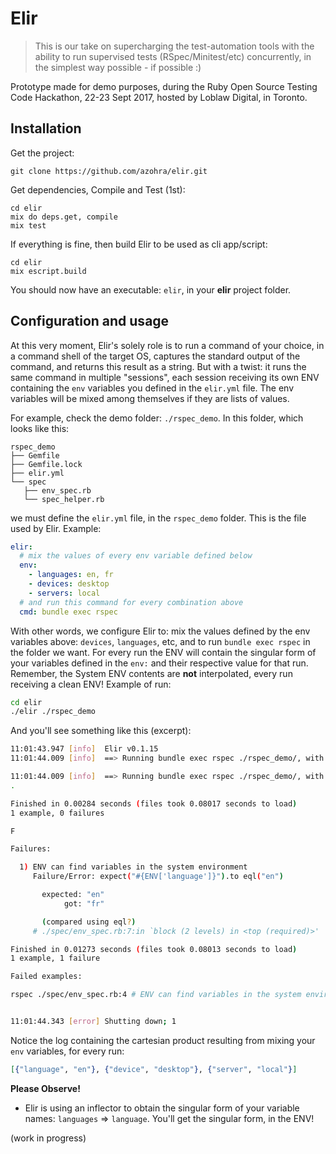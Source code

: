# Elir

> This is our take on supercharging the test-automation tools with the ability to run supervised tests (RSpec/Minitest/etc) concurrently, in the simplest way possible - if possible :)

Prototype made for demo purposes, during the Ruby Open Source Testing Code Hackathon, 22-23 Sept 2017, hosted by Loblaw Digital, in Toronto.

## Installation

Get the project:

    git clone https://github.com/azohra/elir.git

Get dependencies, Compile and Test (1st):

    cd elir
    mix do deps.get, compile
    mix test

If everything is fine, then build Elir to be used as cli app/script:

    cd elir
    mix escript.build

You should now have an executable: `elir`, in your **elir** project folder.

## Configuration and usage

At this very moment, Elir's solely role is to run a command of your choice, in a command shell of the target OS, captures the standard output of the command, and returns this result as a string. But with a twist: it runs the same command in multiple "sessions", each session receiving its own ENV containing the `env` variables you defined in the `elir.yml` file. The env variables will be mixed among themselves if they are lists of values. 

For example, check the demo folder: `./rspec_demo`. In this folder, which looks like this:

```
rspec_demo
├── Gemfile
├── Gemfile.lock
├── elir.yml
└── spec
   ├── env_spec.rb
   └── spec_helper.rb
```

we must define the `elir.yml` file, in the `rspec_demo` folder. This is the file used by Elir. Example:

```yml
elir:
  # mix the values of every env variable defined below
  env:
    - languages: en, fr
    - devices: desktop
    - servers: local
  # and run this command for every combination above
  cmd: bundle exec rspec
```

With other words, we configure Elir to: mix the values defined by the env variables above: `devices`, `languages`, etc, and to run `bundle exec rspec` in the folder we want. For every run the ENV will contain the singular form of your variables defined in the `env:` and their respective value for that run. Remember, the System ENV contents are **not** interpolated, every run receiving a clean ENV! Example of run:

```sh
cd elir
./elir ./rspec_demo
```

And you'll see something like this (excerpt):

```sh
11:01:43.947 [info]  Elir v0.1.15
11:01:44.009 [info]  ==> Running bundle exec rspec ./rspec_demo/, with: [{"language", "en"}, {"device", "desktop"}, {"server", "local"}], args: []

11:01:44.009 [info]  ==> Running bundle exec rspec ./rspec_demo/, with: [{"language", "fr"}, {"device", "desktop"}, {"server", "local"}], args: []
.

Finished in 0.00284 seconds (files took 0.08017 seconds to load)
1 example, 0 failures

F

Failures:

  1) ENV can find variables in the system environment
     Failure/Error: expect("#{ENV['language']}").to eql("en")

       expected: "en"
            got: "fr"

       (compared using eql?)
     # ./spec/env_spec.rb:7:in `block (2 levels) in <top (required)>'

Finished in 0.01273 seconds (files took 0.08013 seconds to load)
1 example, 1 failure

Failed examples:

rspec ./spec/env_spec.rb:4 # ENV can find variables in the system environment


11:01:44.343 [error] Shutting down; 1

```

Notice the log containing the cartesian product resulting from mixing your `env` variables, for every run:

```elixir
[{"language", "en"}, {"device", "desktop"}, {"server", "local"}]
```

**Please Observe!**

- Elir is using an inflector to obtain the singular form of your variable names: `languages` => `language`. You'll get the singular form, in the ENV!

(work in progress)
